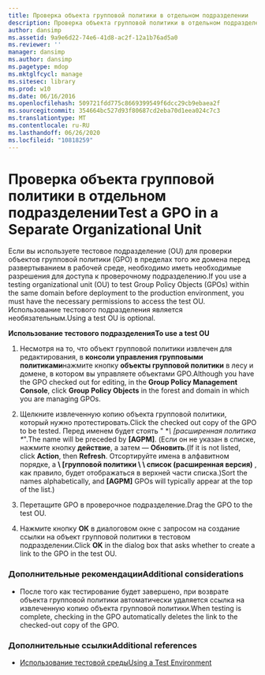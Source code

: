 ```yaml
---
title: Проверка объекта групповой политики в отдельном подразделении
description: Проверка объекта групповой политики в отдельном подразделении
author: dansimp
ms.assetid: 9a9e6d22-74e6-41d8-ac2f-12a1b76ad5a0
ms.reviewer: ''
manager: dansimp
ms.author: dansimp
ms.pagetype: mdop
ms.mktglfcycl: manage
ms.sitesec: library
ms.prod: w10
ms.date: 06/16/2016
ms.openlocfilehash: 509721fdd775c8669399549f6dcc29cb9ebaea2f
ms.sourcegitcommit: 354664bc527d93f80687cd2eba70d1eea024c7c3
ms.translationtype: MT
ms.contentlocale: ru-RU
ms.lasthandoff: 06/26/2020
ms.locfileid: "10818259"
---
```

# <span data-ttu-id="d44de-103">Проверка объекта групповой политики в отдельном подразделении</span><span class="sxs-lookup"><span data-stu-id="d44de-103">Test a GPO in a Separate Organizational Unit</span></span>


<span data-ttu-id="d44de-104">Если вы используете тестовое подразделение (OU) для проверки объектов групповой политики (GPO) в пределах того же домена перед развертыванием в рабочей среде, необходимо иметь необходимые разрешения для доступа к проверочному подразделению.</span><span class="sxs-lookup"><span data-stu-id="d44de-104">If you use a testing organizational unit (OU) to test Group Policy Objects (GPOs) within the same domain before deployment to the production environment, you must have the necessary permissions to access the test OU.</span></span> <span data-ttu-id="d44de-105">Использование тестового подразделения является необязательным.</span><span class="sxs-lookup"><span data-stu-id="d44de-105">Using a test OU is optional.</span></span>

**<span data-ttu-id="d44de-106">Использование тестового подразделения</span><span class="sxs-lookup"><span data-stu-id="d44de-106">To use a test OU</span></span>**

1.  <span data-ttu-id="d44de-107">Несмотря на то, что объект групповой политики извлечен для редактирования, в **консоли управления групповыми политиками**нажмите кнопку **объекты групповой политики** в лесу и домене, в котором вы управляете объектами GPO.</span><span class="sxs-lookup"><span data-stu-id="d44de-107">Although you have the GPO checked out for editing, in the **Group Policy Management Console**, click **Group Policy Objects** in the forest and domain in which you are managing GPOs.</span></span>

2.  <span data-ttu-id="d44de-108">Щелкните извлеченную копию объекта групповой политики, который нужно протестировать.</span><span class="sxs-lookup"><span data-stu-id="d44de-108">Click the checked out copy of the GPO to be tested.</span></span> <span data-ttu-id="d44de-109">Перед именем будет стоять " \**\ [расширенная политика \**".</span><span class="sxs-lookup"><span data-stu-id="d44de-109">The name will be preceded by **\[AGPM\]**.</span></span> <span data-ttu-id="d44de-110">(Если он не указан в списке, нажмите кнопку **действие**, а затем — **Обновить**.</span><span class="sxs-lookup"><span data-stu-id="d44de-110">(If it is not listed, click **Action**, then **Refresh**.</span></span> <span data-ttu-id="d44de-111">Отсортируйте имена в алфавитном порядке, а **\ [групповой политики \ \ список (расширенная версия)** , как правило, будет отображаться в верхней части списка.)</span><span class="sxs-lookup"><span data-stu-id="d44de-111">Sort the names alphabetically, and **\[AGPM\]** GPOs will typically appear at the top of the list.)</span></span>

3.  <span data-ttu-id="d44de-112">Перетащите GPO в проверочное подразделение.</span><span class="sxs-lookup"><span data-stu-id="d44de-112">Drag the GPO to the test OU.</span></span>

4.  <span data-ttu-id="d44de-113">Нажмите кнопку **ОК** в диалоговом окне с запросом на создание ссылки на объект групповой политики в тестовом подразделении.</span><span class="sxs-lookup"><span data-stu-id="d44de-113">Click **OK** in the dialog box that asks whether to create a link to the GPO in the test OU.</span></span>

### <span data-ttu-id="d44de-114">Дополнительные рекомендации</span><span class="sxs-lookup"><span data-stu-id="d44de-114">Additional considerations</span></span>

-   <span data-ttu-id="d44de-115">После того как тестирование будет завершено, при возврате объекта групповой политики автоматически удаляется ссылка на извлеченную копию объекта групповой политики.</span><span class="sxs-lookup"><span data-stu-id="d44de-115">When testing is complete, checking in the GPO automatically deletes the link to the checked-out copy of the GPO.</span></span>

### <span data-ttu-id="d44de-116">Дополнительные ссылки</span><span class="sxs-lookup"><span data-stu-id="d44de-116">Additional references</span></span>

-   [<span data-ttu-id="d44de-117">Использование тестовой среды</span><span class="sxs-lookup"><span data-stu-id="d44de-117">Using a Test Environment</span></span>](using-a-test-environment.md)

 

 






